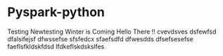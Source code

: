 # Pyspark-python
Testing
Newtesting
Winter is Coming
Hello There !!
cvevdsves
dsfewfsd
dfalsifejsf
dfwssefse
sfsfedcx
sfaefsdfd
dfwesdds
dfsefsesefse
faeflsfkldskfdsd
lfdkeflskdskslfes
